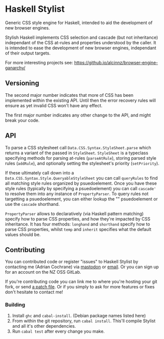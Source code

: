 # Haskell Stylist
Generic CSS style engine for Haskell, intended to aid the development of new browser engines.

Stylish Haskell implements CSS selection and cascade (but not inheritance) independant of the CSS at-rules and properties understood by the caller. It is intended to ease the development of new browser engines, independant of their output targets.

For more interesting projects see: https://github.io/alcinnz/browser-engine-ganarchy/

## Versioning
The second major number indicates that more of CSS has been implemented within the existing API. Until then the error recovery rules will ensure as yet invalid CSS won't have any effect.

The first major number indicates any other change to the API, and might break your code.

## API
To parse a CSS stylesheet call `Data.CSS.Syntax.StyleSheet.parse` which returns a variant of the passed in `StyleSheet`. `StyleSheet` is a typeclass specifying methods for parsing at-rules (`parseAtRule`), storing parsed style rules (`addRule`), and optionally setting the stylesheet's priority (`setPriority`).

If these ultimately call down into a `Data.CSS.Syntax.Style.QueryableStyleSheet` you can call `queryRules` to find all matching style rules organized by psuedoelement. Once you have these style rules (typically by specifying a psuedoelement) you can call `cascade'` to resolve them into any instance of `PropertyParser`. To query rules not targetting a psuedoelement, you can either lookup the "" psuedoelement or use the `cascade` shorthand.

`PropertyParser` allows to declaratively (via Haskell pattern matching) specify how to parse CSS properties, and how they're impacted by CSS inheritance. It has four methods: `longhand` and `shorthand` specify how to parse CSS properties, whilst `temp` and `inherit` specifies what the default values should be.

## Contributing
You can contributed code or register "issues" to Haskell Stylist by contacting me (Adrian Cochrane) via [mastodon](https://floss.social/@alcinnz/) or [email](mailto:adrian@openwork.nz). Or you can sign up for an account on the NZ OSS GitLab.

If you're contributing code you can link me to where you're hosting your git fork, or send [a patch file](https://git-send-email.io/). Or if you simply to ask for more features or fixes don't hesitate to contact me!

### Building
1. Install `ghc` and `cabal-install`. (Debian package names listed here)
2. From within the git repository, run `cabal install`. This'll compile Stylist and all it's other dependencies.
3. Run `cabal test` after every change you make.
